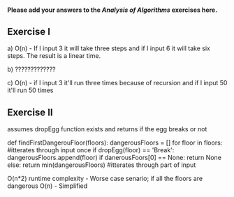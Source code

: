 #### Please add your answers to the ***Analysis of  Algorithms*** exercises here.

## Exercise I

a) O(n) - If I input 3 it will take three steps and if I input 6 it will take six steps. The result is a linear time.


b) ?????????????


c) O(n) - if I input 3 it'll run three times because of recursion and if I input 50 it'll run 50 times 

## Exercise II

assumes dropEgg function exists and returns if the egg breaks or not

def findFirstDangerouFloor(floors):
    dangerousFloors = []
    for floor in floors: #itterates through input once
        if dropEgg(floor) == 'Break':
            dangerousFloors.append(floor)
    if danerousFoors[0] == None:
        return None
    else:
        return min(dangerousFloors) #itterates through part of input
        
O(n*2) runtime complexity - Worse case senario; if all the floors are dangerous
O(n) - Simplified
